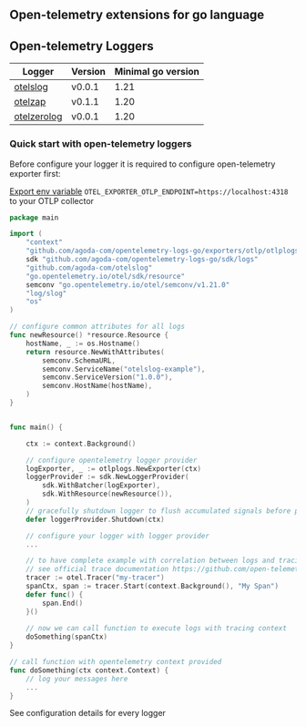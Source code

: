 Open-telemetry extensions for go language
---

## Open-telemetry Loggers

| Logger                     | Version | Minimal go version |
|----------------------------|---------|--------------------|
| [otelslog](otelslog)       | v0.0.1  | 1.21               |
| [otelzap](otelzap)         | v0.1.1  | 1.20               |
| [otelzerolog](otelzerolog) | v0.0.1  | 1.20               |

### Quick start with open-telemetry loggers

Before configure your logger it is required to configure open-telemetry exporter first:

[Export env variable](https://opentelemetry.io/docs/concepts/sdk-configuration/otlp-exporter-configuration/#otel_exporter_otlp_endpoint)  `OTEL_EXPORTER_OTLP_ENDPOINT=https://localhost:4318`
to your OTLP collector

```go
package main

import (
	"context"
	"github.com/agoda-com/opentelemetry-logs-go/exporters/otlp/otlplogs"
	sdk "github.com/agoda-com/opentelemetry-logs-go/sdk/logs"
	"github.com/agoda-com/otelslog"
	"go.opentelemetry.io/otel/sdk/resource"
	semconv "go.opentelemetry.io/otel/semconv/v1.21.0"
	"log/slog"
	"os"
)

// configure common attributes for all logs
func newResource() *resource.Resource {
	hostName, _ := os.Hostname()
	return resource.NewWithAttributes(
		semconv.SchemaURL,
		semconv.ServiceName("otelslog-example"),
		semconv.ServiceVersion("1.0.0"),
		semconv.HostName(hostName),
	)
}


func main() {

	ctx := context.Background()

	// configure opentelemetry logger provider
	logExporter, _ := otlplogs.NewExporter(ctx)
	loggerProvider := sdk.NewLoggerProvider(
		sdk.WithBatcher(logExporter),
		sdk.WithResource(newResource()),
	)
	// gracefully shutdown logger to flush accumulated signals before program finish
	defer loggerProvider.Shutdown(ctx)

	// configure your logger with logger provider
	...

	// to have complete example with correlation between logs and tracing start new span
	// see official trace documentation https://github.com/open-telemetry/opentelemetry-go
	tracer := otel.Tracer("my-tracer")
	spanCtx, span := tracer.Start(context.Background(), "My Span")
	defer func() {
		span.End()
	}()
	
	// now we can call function to execute logs with tracing context
	doSomething(spanCtx)
}

// call function with opentelemetry context provided
func doSomething(ctx context.Context) {
	// log your messages here
	...
}
```
See configuration details for every logger
